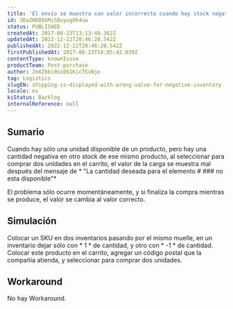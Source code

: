 ```yaml
---
title: 'El envío se muestra con valor incorrecto cuando hay stock negativo.'
id: 3EwZH688kMiS8uyugOk4uw
status: PUBLISHED
createdAt: 2017-08-23T13:13:48.362Z
updatedAt: 2022-12-22T20:46:20.542Z
publishedAt: 2022-12-22T20:46:20.542Z
firstPublishedAt: 2017-08-23T18:05:42.039Z
contentType: knownIssue
productTeam: Post-purchase
author: 2mXZkbi0oi061KicTExNjo
tag: Logistics
slugEN: shipping-is-displayed-with-wrong-value-for-negative-inventory
locale: es
kiStatus: Backlog
internalReference: null
---
```


## Sumario

Cuando hay sólo una unidad disponible de un producto, pero hay una cantidad negativa en otro stock de ese mismo producto, al seleccionar para comprar dos unidades en el carrito, el valor de la carga se muestra mal después del mensaje de * "La cantidad deseada para el elemento # ### no esta disponible"*

El problema sólo ocurre momentáneamente, y si finaliza la compra mientras se produce, el valor se cambia al valor correcto.

## Simulación

Colocar un SKU en dos inventarios pasando por el mismo muelle, en un inventario dejar sólo con * 1 * de cantidad, y otro con * -1 * de cantidad.
Colocar este producto en el carrito, agregar un código postal que la compañía atienda, y seleccionar para comprar dos unidades.

## Workaround

No hay Workaround.

